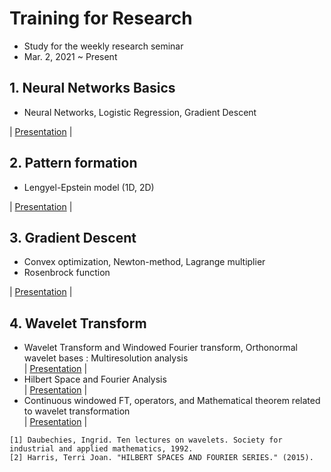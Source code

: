 # Training for Research
- Study for the weekly research seminar
- Mar. 2, 2021 ~ Present  

## 1. Neural Networks Basics
- Neural Networks, Logistic Regression, Gradient Descent    

| [Presentation](https://github.com/OH-Seoyoung/Training_for_Research/blob/master/1.%20Neural_Networks_Basic/20210401_Neural_Network.pdf) |

## 2. Pattern formation
- Lengyel-Epstein model (1D, 2D)  

| [Presentation](https://github.com/OH-Seoyoung/Training_for_Research/blob/master/2.%20Pattern_Formation/20210506_Pattern_Formation.pdf) |

## 3. Gradient Descent
- Convex optimization, Newton-method, Lagrange multiplier
- Rosenbrock function

| [Presentation](https://github.com/OH-Seoyoung/Training_for_Research/blob/master/3.%20Gradient_Descent/20210603_Gradient_Descent.pdf) |

## 4. Wavelet Transform
- Wavelet Transform and Windowed Fourier transform, Orthonormal wavelet bases : Multiresolution analysis  
 | [Presentation](https://github.com/OH-Seoyoung/Training_for_Research/blob/master/4.%20Wavelet_Transform/20210623_1_The%20What%2C%20Why%2C%20and%20How%20of%20Wavelets.pdf) |  
- Hilbert Space and Fourier Analysis  
 | [Presentation](https://github.com/OH-Seoyoung/Training_for_Research/blob/master/4.%20Wavelet_Transform/20210901_Hilbert_Space.pdf) |
 - Continuous windowed FT, operators, and Mathematical theorem related to wavelet transformation  
 | [Presentation](https://github.com/OH-Seoyoung/Training_for_Research/blob/master/4.%20Wavelet_Transform/20210908_Continous_FT_and_WT.pdf) |  
```
[1] Daubechies, Ingrid. Ten lectures on wavelets. Society for industrial and applied mathematics, 1992.
[2] Harris, Terri Joan. "HILBERT SPACES AND FOURIER SERIES." (2015).
```
